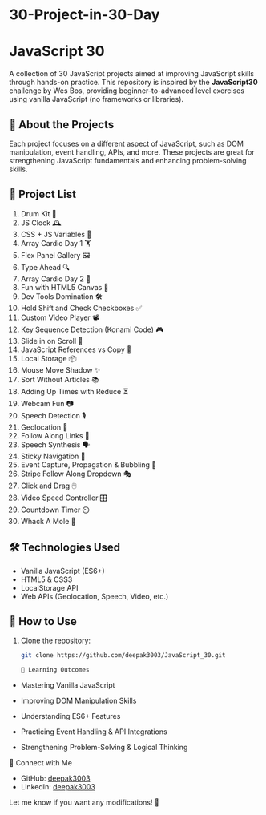 # 30-Project-in-30-Day

# JavaScript 30

A collection of 30 JavaScript projects aimed at improving JavaScript skills through hands-on practice. This repository is inspired by the **JavaScript30** challenge by Wes Bos, providing beginner-to-advanced level exercises using vanilla JavaScript (no frameworks or libraries).

## 🚀 About the Projects

Each project focuses on a different aspect of JavaScript, such as DOM manipulation, event handling, APIs, and more. These projects are great for strengthening JavaScript fundamentals and enhancing problem-solving skills.

## 📂 Project List

1. Drum Kit 🥁  
2. JS Clock 🕰️  
3. CSS + JS Variables 🎨  
4. Array Cardio Day 1 🏋️  
5. Flex Panel Gallery 🖼️  
6. Type Ahead 🔍  
7. Array Cardio Day 2 💪  
8. Fun with HTML5 Canvas 🎨  
9. Dev Tools Domination 🛠️  
10. Hold Shift and Check Checkboxes ✅  
11. Custom Video Player 📽️  
12. Key Sequence Detection (Konami Code) 🎮  
13. Slide in on Scroll 📜  
14. JavaScript References vs Copy 🔄  
15. Local Storage 📦  
16. Mouse Move Shadow ✨  
17. Sort Without Articles 📚  
18. Adding Up Times with Reduce ⏳  
19. Webcam Fun 📷  
20. Speech Detection 🎙️  
21. Geolocation 📍  
22. Follow Along Links 🔗  
23. Speech Synthesis 🗣️  
24. Sticky Navigation 📌  
25. Event Capture, Propagation & Bubbling 🔄  
26. Stripe Follow Along Dropdown 🎭  
27. Click and Drag 🖱️  
28. Video Speed Controller 🎛️  
29. Countdown Timer ⏲️  
30. Whack A Mole 🐹  

## 🛠️ Technologies Used

- Vanilla JavaScript (ES6+)
- HTML5 & CSS3
- LocalStorage API
- Web APIs (Geolocation, Speech, Video, etc.)

## 📌 How to Use

1. Clone the repository:  
   ```sh
   git clone https://github.com/deepak3003/JavaScript_30.git

   🎯 Learning Outcomes
- Mastering Vanilla JavaScript

- Improving DOM Manipulation Skills

- Understanding ES6+ Features

- Practicing Event Handling & API Integrations

- Strengthening Problem-Solving & Logical Thinking

🔗 Connect with Me

- GitHub: [deepak3003](https://github.com/deepak3003)
- LinkedIn: [deepak3003](https://www.linkedin.com/in/deepak3003)

Let me know if you want any modifications! 🚀

